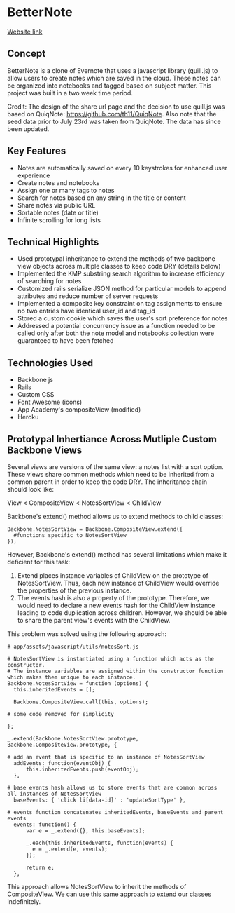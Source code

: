 # BetterNote

[Website link][weburl]

[weburl]: https://www.better-note.com/

## Concept
BetterNote is a clone of Evernote that uses a javascript library (quill.js) to allow users to create notes which are saved in the cloud.  These notes can be organized into notebooks and tagged based on subject matter.  This project was built in a two week time period.

Credit: The design of the share url page and the decision to use quill.js was based on QuiqNote: https://github.com/th11/QuiqNote.  Also note that the seed data prior to July 23rd was taken from QuiqNote.  The data has since been updated.

## Key Features
- Notes are automatically saved on every 10 keystrokes for enhanced user experience
- Create notes and notebooks
- Assign one or many tags to notes
- Search for notes based on any string in the title or content
- Share notes via public URL
- Sortable notes (date or title)
- Infinite scrolling for long lists

## Technical Highlights
- Used prototypal inheritance to extend the methods of two backbone view objects across multiple classes to keep code DRY (details below)
- Implemented the KMP substring search algorithm to increase efficiency of searching for notes
- Customized rails serialize JSON method for particular models to append attributes and reduce number of server requests
- Implemented a composite key constraint on tag assignments to ensure no two entries have identical user_id and tag_id
- Stored a custom cookie which saves the user's sort preference for notes
- Addressed a potential concurrency issue as a function needed to be called only after both the note model and notebooks collection were guaranteed to have been fetched

## Technologies Used
- Backbone js
- Rails
- Custom CSS
- Font Awesome (icons)
- App Academy's compositeView (modified)
- Heroku

## Prototypal Inhertiance Across Mutliple Custom Backbone Views
Several views are versions of the same view: a notes list with a sort option.  These views share common methods which need to be inherited from a common parent in order to keep the code DRY.  The inheritance chain should look like: 

View < CompositeView < NotesSortView < ChildView  

Backbone's extend() method allows us to extend methods to child classes:

```
Backbone.NotesSortView = Backbone.CompositeView.extend({
  #functions specific to NotesSortView
});
```

However, Backbone's extend() method has several limitations which make it deficient for this task:

1. Extend places instance variables of ChildView on the prototype of NotesSortView.  Thus, each new instance of ChildView would override the properties of the previous instance.
2. The events hash is also a property of the prototype.  Therefore, we would need to declare a new events hash for the ChildView instance leading to code duplication across children.  However, we should be able to share the parent view's events with the ChildView.

This problem was solved using the following approach:

```
# app/assets/javascript/utils/notesSort.js

# NotesSortView is instantiated using a function which acts as the constructor.  
# The instance variables are assigned within the constructor function which makes them unique to each instance.
Backbone.NotesSortView = function (options) {
  this.inheritedEvents = [];

  Backbone.CompositeView.call(this, options);

# some code removed for simplicity

};

_.extend(Backbone.NotesSortView.prototype, Backbone.CompositeView.prototype, {

# add an event that is specific to an instance of NotesSortView
  addEvents: function(eventObj) {
      this.inheritedEvents.push(eventObj);
  },

# base events hash allows us to store events that are common across all instances of NotesSortView
  baseEvents: { 'click li[data-id]' : 'updateSortType' },

# events function concatenates inheritedEvents, baseEvents and parent events
  events: function() {
      var e = _.extend({}, this.baseEvents);

      _.each(this.inheritedEvents, function(events) {
        e = _.extend(e, events);
      });

      return e;
  },

  ```

This approach allows NotesSortView to inherit the methods of CompositeView.  We can use this same approach to extend our classes indefinitely.

